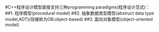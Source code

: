 #C++程序设计模型直接支持三种programming paradigms(程序设计范式)：
##1. 程序模型(procedural model)
##2. 抽象数据类型模型(abstruct data type model,ADT)(现被称为OB:object-based)
##3. 面向对象模型(object-oriented model)
